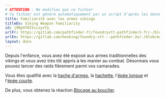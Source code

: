 ```yaml
---
# ATTENTION : Ne modifiez pas ce fichier
# Ce fichier est généré automatiquement par un script d'après les données du module Foundry VTT officiel et de sa traduction
title: Familiarité avec les armes vikings
titleEn: Viking Weapon Familiarity
id: j9Rp4fOZIxizyvYy
urlFr: https://gitlab.com/pathfinder-fr/foundryvtt-pathfinder2-fr/-/blob/master/data/feats/j9Rp4fOZIxizyvYy.htm
urlEn: https://gitlab.com/hooking/foundry-vtt---pathfinder-2e/-/blob/master/packs/data/feats.db/viking-weapon-familiarity.json
layout: dons
---
```

Depuis l'enfance, vous avez été exposé aux armes traditionnelles des vikings et vous avez très tôt appris à les manier au combat. Désormais vous pouvez lancer des raids fièrement parmi vos camarades.

Vous êtes qualifié avec la [hache d'armes](../équipements/hache-d-armes.html), la [hachette](../équipements/hachette.html), l'[épée longue](../équipements/épée-longue.html) et l'[épée courte](../équipements/épée-courte.html).

De plus, vous obtenez la réaction [Blocage au bouclier](blocage-au-bouclier.html).
